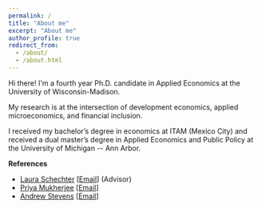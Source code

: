 ```yaml
---
permalink: /
title: "About me"
excerpt: "About me"
author_profile: true
redirect_from: 
  - /about/
  - /about.html
---
```




Hi there! I'm a fourth year Ph.D. candidate in Applied Economics at the University of Wisconsin-Madison. 

My research is at the intersection of development economics, applied microeconomics, and financial inclusion.

I received my bachelor’s degree in economics at ITAM (Mexico City) and received a dual master’s degree in Applied Economics and Public Policy at the University of Michigan -- Ann Arbor.



**References**
  - [Laura Schechter](https://aae.wisc.edu/faculty/lschechter/) [[Email](mailto:lschechter@wisc.edu)] (Advisor)
  - [Priya Mukherjee](https://aae.wisc.edu/faculty/pmukherjee7/) [[Email](mailto:priya.mukherjee@wisc.edu)]
  - [Andrew Stevens](https://aae.wisc.edu/faculty/awstevens/) [[Email](mailto:awstevens@wisc.edu)]